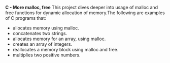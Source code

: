 **C - More malloc, free**
This project dives deeper into usage of malloc and free functions for dynamic allocation of memory.The following are examples of C programs that:
* allocates memory using malloc.
* concatenates two strings.
* allocates memory for an array, using malloc.
* creates an array of integers.
* reallocates a memory block using malloc and free.
* multiplies two positive numbers.
